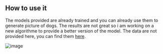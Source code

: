 ## How to use it 

The models provided are already trained and you can already use them to generate picture of dogs. The results are not great so i am working on a new algorithme to provide a better version of the model.
The data are not provided here, you can find them [here](https://www.kaggle.com/datasets/jessicali9530/stanford-dogs-dataset).

![image](https://github.com/user-attachments/assets/75e0d993-db25-49fd-8ce7-88eb3950adf1)
